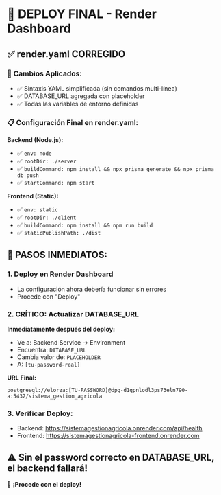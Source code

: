 # 🚀 DEPLOY FINAL - Render Dashboard

## ✅ **render.yaml CORREGIDO**

### 🔧 **Cambios Aplicados:**

- ✅ Sintaxis YAML simplificada (sin comandos multi-línea)
- ✅ DATABASE_URL agregada con placeholder
- ✅ Todas las variables de entorno definidas

### 📋 **Configuración Final en render.yaml:**

**Backend (Node.js):**

- ✅ `env: node`
- ✅ `rootDir: ./server`
- ✅ `buildCommand: npm install && npx prisma generate && npx prisma db push`
- ✅ `startCommand: npm start`

**Frontend (Static):**

- ✅ `env: static`
- ✅ `rootDir: ./client`
- ✅ `buildCommand: npm install && npm run build`
- ✅ `staticPublishPath: ./dist`

## 🎯 **PASOS INMEDIATOS:**

### 1. **Deploy en Render Dashboard**

- La configuración ahora debería funcionar sin errores
- Procede con "Deploy"

### 2. **CRÍTICO: Actualizar DATABASE_URL**

**Inmediatamente después del deploy:**

- Ve a: Backend Service → Environment
- Encuentra: `DATABASE_URL`
- Cambia valor de: `PLACEHOLDER`
- A: `[tu-password-real]`

**URL Final:**

```
postgresql://elorza:[TU-PASSWORD]@dpg-d1qpnlodl3ps73eln790-a:5432/sistema_gestion_agricola
```

### 3. **Verificar Deploy:**

- Backend: https://sistemagestionagricola.onrender.com/api/health
- Frontend: https://sistemagestionagricola-frontend.onrender.com

## ⚠️ **Sin el password correcto en DATABASE_URL, el backend fallará!**

🚀 **¡Procede con el deploy!**
